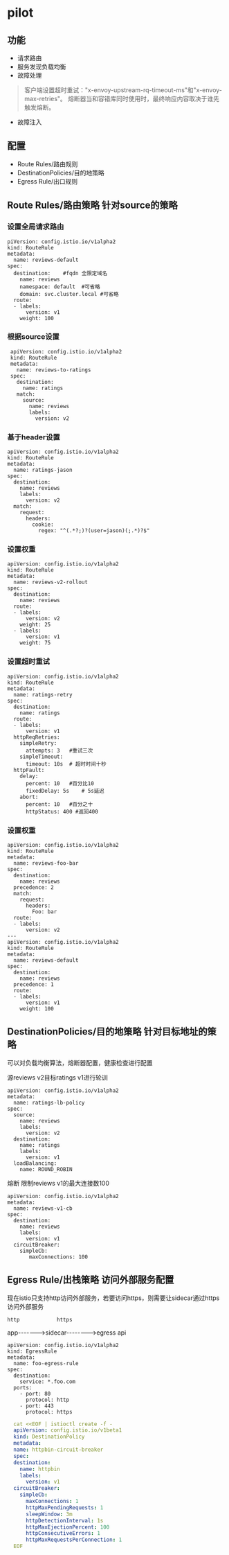 # pilot

## 功能

- 请求路由
- 服务发现负载均衡
- 故障处理
> 客户端设置超时重试："x-envoy-upstream-rq-timeout-ms"和"x-envoy-max-retries"。
> 熔断器当和容错库同时使用时，最终响应内容取决于谁先触发熔断。
- 故障注入

## 配置

- Route Rules/路由规则
- DestinationPolicies/目的地策略
- Egress Rule/出口规则

## Route Rules/路由策略  针对source的策略

### 设置全局请求路由

```
piVersion: config.istio.io/v1alpha2
kind: RouteRule
metadata:
  name: reviews-default
spec:
  destination:    #fqdn 全限定域名
    name: reviews 
    namespace: default  #可省略
    domain: svc.cluster.local #可省略
  route:
  - labels:
      version: v1
    weight: 100
```

### 根据source设置


```
 apiVersion: config.istio.io/v1alpha2
 kind: RouteRule
 metadata:
   name: reviews-to-ratings
 spec:
   destination:
     name: ratings
   match:
     source:
       name: reviews
       labels:
         version: v2
```

### 基于header设置

```
apiVersion: config.istio.io/v1alpha2
kind: RouteRule
metadata:
  name: ratings-jason
spec:
  destination:
    name: reviews
    labels:
      version: v2
  match:
    request:
      headers:
        cookie:
          regex: "^(.*?;)?(user=jason)(;.*)?$"
```

### 设置权重

```
apiVersion: config.istio.io/v1alpha2
kind: RouteRule
metadata:
  name: reviews-v2-rollout
spec:
  destination:
    name: reviews
  route:
  - labels:
      version: v2
    weight: 25
  - labels:
      version: v1
    weight: 75
```

### 设置超时重试

```
apiVersion: config.istio.io/v1alpha2
kind: RouteRule
metadata:
  name: ratings-retry
spec:
  destination:
    name: ratings
  route:
  - labels:
      version: v1
  httpReqRetries:
    simpleRetry:
      attempts: 3   #重试三次
    simpleTimeout:   
      timeout: 10s  # 超时时间十秒
  httpFault:
    delay:
      percent: 10   #百分比10
      fixedDelay: 5s    # 5s延迟
    abort:
      percent: 10   #百分之十
      httpStatus: 400 #返回400
```

### 设置权重

```
apiVersion: config.istio.io/v1alpha2
kind: RouteRule
metadata:
  name: reviews-foo-bar
spec:
  destination:
    name: reviews
  precedence: 2
  match:
    request:
      headers:
        Foo: bar
  route:
  - labels:
      version: v2
---
apiVersion: config.istio.io/v1alpha2
kind: RouteRule
metadata:
  name: reviews-default
spec:
  destination:
    name: reviews
  precedence: 1
  route:
  - labels:
      version: v1
    weight: 100
```

## DestinationPolicies/目的地策略  针对目标地址的策略

可以对负载均衡算法，熔断器配置，健康检查进行配置

源reviews v2目标ratings v1进行轮训
```
apiVersion: config.istio.io/v1alpha2
metadata:
  name: ratings-lb-policy
spec:
  source:
    name: reviews
    labels:
      version: v2
  destination:
    name: ratings
    labels:
      version: v1
  loadBalancing:
    name: ROUND_ROBIN
```

熔断
限制reviews v1的最大连接数100
```
apiVersion: config.istio.io/v1alpha2
metadata:
  name: reviews-v1-cb
spec:
  destination:
    name: reviews
    labels:
      version: v1
  circuitBreaker:
    simpleCb:
       maxConnections: 100
```

## Egress Rule/出栈策略  访问外部服务配置

现在istio只支持http访问外部服务，若要访问https，则需要让sidecar通过https访问外部服务

    http            https
app------->sidecar-------->egress api
```
apiVersion: config.istio.io/v1alpha2
kind: EgressRule
metadata:
  name: foo-egress-rule
spec:
  destination:
    service: *.foo.com
  ports:
    - port: 80
      protocol: http
    - port: 443
      protocol: https
```



~~~yaml
  cat <<EOF | istioctl create -f -
  apiVersion: config.istio.io/v1beta1
  kind: DestinationPolicy
  metadata:
  name: httpbin-circuit-breaker
  spec:
  destination:
    name: httpbin
    labels:
      version: v1
  circuitBreaker:
    simpleCb:
      maxConnections: 1
      httpMaxPendingRequests: 1
      sleepWindow: 3m
      httpDetectionInterval: 1s
      httpMaxEjectionPercent: 100
      httpConsecutiveErrors: 1
      httpMaxRequestsPerConnection: 1
  EOF
~~~